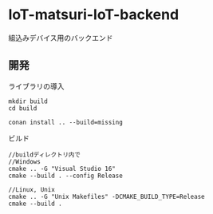 # IoT-matsuri-IoT-backend
組込みデバイス用のバックエンド

## 開発
ライブラリの導入
```
mkdir build
cd build

conan install .. --build=missing
```
ビルド
```
//buildディレクトリ内で
//Windows
cmake .. -G "Visual Studio 16"
cmake --build . --config Release

//Linux, Unix
cmake .. -G "Unix Makefiles" -DCMAKE_BUILD_TYPE=Release
cmake --build .
```